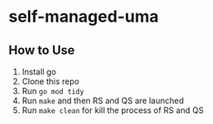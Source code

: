 # self-managed-uma
## How to Use
1. Install go
2. Clone this repo
3. Run `go mod tidy`
4. Run `make` and then RS and QS are launched
5. Run `make clean` for kill the process of RS and QS
